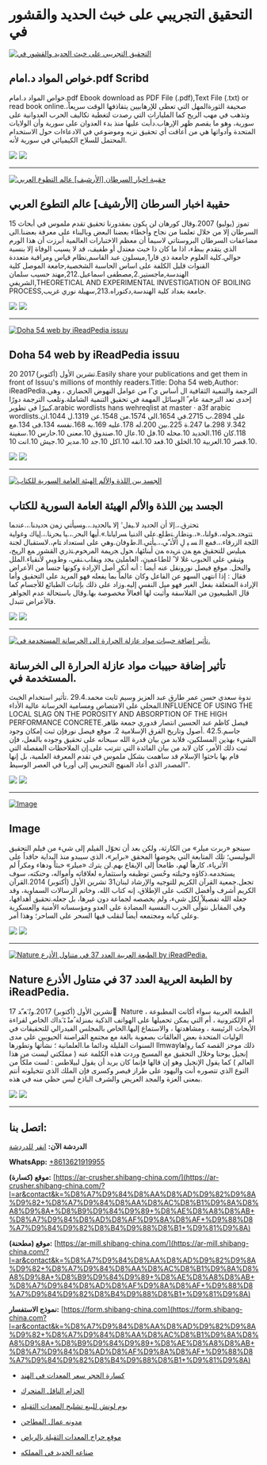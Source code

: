 # التحقيق التجريبي على خبث الحديد والقشور في

<a href="https://swt.shibang-china.com/?l=ar&img&k=%D8%A7%D9%84%D8%AA%D8%AD%D9%82%D9%8A%D9%82+%D8%A7%D9%84%D8%AA%D8%AC%D8%B1%D9%8A%D8%A8%D9%8A+%D8%B9%D9%84%D9%89+%D8%AE%D8%A8%D8%AB+%D8%A7%D9%84%D8%AD%D8%AF%D9%8A%D8%AF+%D9%88%D8%A7%D9%84%D9%82%D8%B4%D9%88%D8%B1+%D9%81%D9%8A" target="_blank">![التحقيق التجريبي على خبث الحديد والقشور في](http://static.shibang-china.com/all-800x300/1194.jpg)</a>

## خواص المواد د.امام.pdf Scribd
خواص المواد د.امام.pdf Ebook download as PDF File (.pdf),Text File (.txt) or read book online.صحيفة الثورةالمهل التي تعطى للإرهابيين يتقاذفها الوقت سريعاً، وتذهب في مهب الريح كما المليارات التي رصدت لتغطية تكاليف الحرب العدوانية على سورية، وهو ما يقصم ظهر الإرهاب.دأبت عليها منذ بدء العدوان على سورية وأن الولايات المتحدة وأدواتها هي من أعاقت أي تحقيق نزيه وموضوعي في الادعاءات حول الاستخدام المحتمل للسلاح الكيميائي في سورية لأنه.


<a href="https://whatsapp.shibangsoft.com/WhatsApp.php" target="_blank" title="WhatsApp">![](http://static.shibang-china.com/icon/whatsapp.png)</a> <a href="https://swt.shibang-china.com/?l=ar&icon&k=%D8%A7%D9%84%D8%AA%D8%AD%D9%82%D9%8A%D9%82+%D8%A7%D9%84%D8%AA%D8%AC%D8%B1%D9%8A%D8%A8%D9%8A+%D8%B9%D9%84%D9%89+%D8%AE%D8%A8%D8%AB+%D8%A7%D9%84%D8%AD%D8%AF%D9%8A%D8%AF+%D9%88%D8%A7%D9%84%D9%82%D8%B4%D9%88%D8%B1+%D9%81%D9%8A" target="_blank">![](http://static.shibang-china.com/icon/chat-ar.png)</a>

---

<a href="https://swt.shibang-china.com/?l=ar&img&k=%D8%A7%D9%84%D8%AA%D8%AD%D9%82%D9%8A%D9%82+%D8%A7%D9%84%D8%AA%D8%AC%D8%B1%D9%8A%D8%A8%D9%8A+%D8%B9%D9%84%D9%89+%D8%AE%D8%A8%D8%AB+%D8%A7%D9%84%D8%AD%D8%AF%D9%8A%D8%AF+%D9%88%D8%A7%D9%84%D9%82%D8%B4%D9%88%D8%B1+%D9%81%D9%8A" target="_blank">![حقيبة اخبار السرطان [الأرشيف] عالم التطوع العربي](http://static.shibang-china.com/all-800x300/1166.jpg)</a>

## حقيبة اخبار السرطان [الأرشيف] عالم التطوع العربي
15 تموز (يوليو) 2007.وقال كورهان لن يكون بمقدورنا تحقيق تقدم ملموس في أبحاث السرطان إلا من خلال تعلمنا من نجاح وأخطاء بعضنا البعض وبالبناء على معرفة بعضنا.الى مضاعفات السرطان البروستاتي لاسيما أن معظم الاختبارات العالمية أبرزت أن هذا الورم الذي يتقدم ببطء، اذا ما كان ذا خبث معتدل أو طفيف، قد لا يسبب الوفاة إلا بنسبة حوالي.كلية العلوم جامعة ذي قار1,ميسلون عبد القاسم,نظام قياس ومراقبة متعددة القنوات قليل الكلفة على اساس الحاسبة الشخصية,جامعة الموصل كلية الهندسة,ماجستير.2,مصطفى اسماعيل.212,مهند حسيب سلمان الشريفي,THEORETICAL AND EXPERIMENTAL INVESTIGATION OF BOlLING PROCESS,جامعة بغداد كلية الهندسة,دكتوراه.213,سهيلة نوري غريب.


<a href="https://whatsapp.shibangsoft.com/WhatsApp.php" target="_blank" title="WhatsApp">![](http://static.shibang-china.com/icon/whatsapp.png)</a> <a href="https://swt.shibang-china.com/?l=ar&icon&k=%D8%A7%D9%84%D8%AA%D8%AD%D9%82%D9%8A%D9%82+%D8%A7%D9%84%D8%AA%D8%AC%D8%B1%D9%8A%D8%A8%D9%8A+%D8%B9%D9%84%D9%89+%D8%AE%D8%A8%D8%AB+%D8%A7%D9%84%D8%AD%D8%AF%D9%8A%D8%AF+%D9%88%D8%A7%D9%84%D9%82%D8%B4%D9%88%D8%B1+%D9%81%D9%8A" target="_blank">![](http://static.shibang-china.com/icon/chat-ar.png)</a>

---

<a href="https://swt.shibang-china.com/?l=ar&img&k=%D8%A7%D9%84%D8%AA%D8%AD%D9%82%D9%8A%D9%82+%D8%A7%D9%84%D8%AA%D8%AC%D8%B1%D9%8A%D8%A8%D9%8A+%D8%B9%D9%84%D9%89+%D8%AE%D8%A8%D8%AB+%D8%A7%D9%84%D8%AD%D8%AF%D9%8A%D8%AF+%D9%88%D8%A7%D9%84%D9%82%D8%B4%D9%88%D8%B1+%D9%81%D9%8A" target="_blank">![Doha 54 web by iReadPedia issuu](http://static.shibang-china.com/all-800x300/216.jpg)</a>

## Doha 54 web by iReadPedia issuu
20 تشرين الأول (أكتوبر) 2017.Easily share your publications and get them in front of Issuu&#39;s millions of monthly readers.Title: Doha 54 web,Author: iReadPedia.الترجمة والتنمية الثقافية ال أساس ي ًا من عوامل النهوض الحضاري ، وهي إحدى تعد الترجمة عام ً الوسائل المهمة في تحقيق التنمية الشاملة.وتلعب الترجمة دورًا كبيرًا في تطوير.arabic wordlists hans wehreqlist at master · a3f arabic wordlists.على 2894.ب 2715.في 1654.الى 1574.من 1548.عن 1319.ل 1044.ان 342.لا 298.ما 247.ة 225.بين 200.له 178.عليه 169.به 168.نفسه 134.فى 134.مع 118.كان 116.الحديد 10.محله 10.فل 10.عال 10.صندوق 10.معنى 10.حارس 10.سفينة 10.قصر 10.العربية 10.الخلق 10.قعد 10.انفه 10.اكل 10.جد 10.مدير 10.جيش 10.انت 10.


<a href="https://whatsapp.shibangsoft.com/WhatsApp.php" target="_blank" title="WhatsApp">![](http://static.shibang-china.com/icon/whatsapp.png)</a> <a href="https://swt.shibang-china.com/?l=ar&icon&k=%D8%A7%D9%84%D8%AA%D8%AD%D9%82%D9%8A%D9%82+%D8%A7%D9%84%D8%AA%D8%AC%D8%B1%D9%8A%D8%A8%D9%8A+%D8%B9%D9%84%D9%89+%D8%AE%D8%A8%D8%AB+%D8%A7%D9%84%D8%AD%D8%AF%D9%8A%D8%AF+%D9%88%D8%A7%D9%84%D9%82%D8%B4%D9%88%D8%B1+%D9%81%D9%8A" target="_blank">![](http://static.shibang-china.com/icon/chat-ar.png)</a>

---

<a href="https://swt.shibang-china.com/?l=ar&img&k=%D8%A7%D9%84%D8%AA%D8%AD%D9%82%D9%8A%D9%82+%D8%A7%D9%84%D8%AA%D8%AC%D8%B1%D9%8A%D8%A8%D9%8A+%D8%B9%D9%84%D9%89+%D8%AE%D8%A8%D8%AB+%D8%A7%D9%84%D8%AD%D8%AF%D9%8A%D8%AF+%D9%88%D8%A7%D9%84%D9%82%D8%B4%D9%88%D8%B1+%D9%81%D9%8A" target="_blank">![الجسد بين اللذة والألم الهيئة العامة السورية للكتاب](http://static.shibang-china.com/all-800x300/1265.jpg)</a>

## الجسد بين اللذة والألم الهيئة العامة السورية للكتاب
ﺘﺤﺘﺭﻕ.،.ﺇﻻ ﺃﻥ ﺍﻟﺤﺩﻴﺩ ﻻ.ﻴﻔلﱡ ﺇﻻ ﺒﺎﻟﺤﺩﻴﺩ.،.ﻭﺴﻴﺄﺘﻲ ﺯﻤﻥ ﺤﺩﻴﺩﻨﺎ.،.ﻋﻨﺩﻤﺎ ﺘﺘﻭﺤﺩ.ﺤﻭﻟﻪ،.ﻗﻭﺍﻨﺎ،.«،.ﻭﻨﻅﺎﺭِ.ﺘﻁﻠﻊ.ﻋﻠﻰ ﺍﻟﺩﻨﻴﺎ ﺴﺭﺍﻴﺎﻨﺎ.».ﺃﻴﻬﺎ ﺍﻟﺒﺤﺭ.،.ﻴﺎ ﺒﺤﺭﻨﺎ.،.ﺇﻴﺎﻙ ﻭﻏﻭﺍﻴﺔ ﺍﻟﻠﺠﺔ ﺍﻟﺯﺭﻗﺎﺀ.،.ﻓﻤﻊ ﺍﻟ ﺴ ﻴ لِ ﺍﻷﺘﹼﻲ.،.ﻴﺄﺘﻲ.ﺍﻟ.ﻁﻭﻓﺎﻥ.ﻭﻫﻲ ﻋﻠﻰ ﺍﺴﺘﻌﺩﺍﺩ ﺘﺎﻡ،.ﻻﺴﺘﻘﺒﺎل ﻟﺠﻨﺔ ﻤﻴﻠﻴﺱ ﻟﻠﺘﺤﻘﻴﻕ ﻤﻊ ﻤﻥ ﺘﺭﻴﺩﻩ ﻤﻥ ﺃﺒﻨﺎﺌﻬﺎ، ﺤﻭل ﺠﺭﻴﻤﺔ ﺍﻟﻤﺭﺤﻭﻡ.ﺘﺫﺭﻱ ﺍﻟﻘﺸﻭﺭ ﻤﻊ ﺍﻟﺭﻴﺢ، ﻭﺘﺒﻘﻲ ﻋﻠﻰ ﺍﻟﺤﺒﻭﺏ ﻏﻼ ﻻﹰ ﻟﻠﻁﺎﻋﻤﻴﻥ، ﺍﻟﻌﺎﻤﻠﻴﻥ ﺒﺠﺩ ﻭﺒﻘﻠﺏ.ﻨﻘﻲ، ﻭﻁﻭﺒﻰ ﻷﻨﻘﻴﺎﺀ.الملل والنحل. موقع فيصل نورونقل عنه أيضاً : أنه أنكر أصل الإرادة وكونها جنساً من الأعراض فقال : إذا انتهى السهو عن الفاعل وكان عالماً بما يفعله فهو المريد على التحقيق وأما الإرادة المتعلقة بفعل الغير فهو ميل النفس إليه.وزاد على ذلك بإثبات الطبائع للأجسام كما قال الطبيعيون من الفلاسفة وأثبت لها أفعالاً مخصوصة بها.وقال باستحالة عدم الجواهر فالأعراض تتبدل.


<a href="https://whatsapp.shibangsoft.com/WhatsApp.php" target="_blank" title="WhatsApp">![](http://static.shibang-china.com/icon/whatsapp.png)</a> <a href="https://swt.shibang-china.com/?l=ar&icon&k=%D8%A7%D9%84%D8%AA%D8%AD%D9%82%D9%8A%D9%82+%D8%A7%D9%84%D8%AA%D8%AC%D8%B1%D9%8A%D8%A8%D9%8A+%D8%B9%D9%84%D9%89+%D8%AE%D8%A8%D8%AB+%D8%A7%D9%84%D8%AD%D8%AF%D9%8A%D8%AF+%D9%88%D8%A7%D9%84%D9%82%D8%B4%D9%88%D8%B1+%D9%81%D9%8A" target="_blank">![](http://static.shibang-china.com/icon/chat-ar.png)</a>

---

<a href="https://swt.shibang-china.com/?l=ar&img&k=%D8%A7%D9%84%D8%AA%D8%AD%D9%82%D9%8A%D9%82+%D8%A7%D9%84%D8%AA%D8%AC%D8%B1%D9%8A%D8%A8%D9%8A+%D8%B9%D9%84%D9%89+%D8%AE%D8%A8%D8%AB+%D8%A7%D9%84%D8%AD%D8%AF%D9%8A%D8%AF+%D9%88%D8%A7%D9%84%D9%82%D8%B4%D9%88%D8%B1+%D9%81%D9%8A" target="_blank">![تأثير إضافة حبيبات مواد عازلة الحرارة الى الخرسانة المستخدمة في.](http://static.shibang-china.com/all-800x300/1254.jpg)</a>

## تأثير إضافة حبيبات مواد عازلة الحرارة الى الخرسانة المستخدمة في.
ندوة سعدي حسن عمر طارق عبد العزيز وسيم ثابت محمد.29.4 .تأثير استخدام الخبث المحلي على الامتصاص ومسامية الخرسانة عالية الأداء.INFLUENCE OF USING THE LOCAL SLAG ON THE POROSITY AND ABSORPTION OF THE HIGH PERFORMANCE CONCRETE.فيصل كاظم عبد الحسين انتصار قدوري جمعة طاهر جاسم.42.5 .أصول وتاريخ الفرق الإسلامية 2. موقع فيصل نورفإن ثبت إمكان وجود الشيء بهذين المسلكين، فلابد من بيان قدرة الله سبحانه على تحقيق وجوده بالفعل، فإن ثبت ذلك الأمر، كان لابد من بيان الفائدة التي تترتب على.إن الملاحظات المفصلة التي قام بها باحثوا الإسلام قد ساهمت بشكل ملموس في تقدم المعرفة العلمية، بل إنها المصدر الذي أعاد المنهج التجريبي إلى أوربا في العصر الوسيط&quot;.


<a href="https://whatsapp.shibangsoft.com/WhatsApp.php" target="_blank" title="WhatsApp">![](http://static.shibang-china.com/icon/whatsapp.png)</a> <a href="https://swt.shibang-china.com/?l=ar&icon&k=%D8%A7%D9%84%D8%AA%D8%AD%D9%82%D9%8A%D9%82+%D8%A7%D9%84%D8%AA%D8%AC%D8%B1%D9%8A%D8%A8%D9%8A+%D8%B9%D9%84%D9%89+%D8%AE%D8%A8%D8%AB+%D8%A7%D9%84%D8%AD%D8%AF%D9%8A%D8%AF+%D9%88%D8%A7%D9%84%D9%82%D8%B4%D9%88%D8%B1+%D9%81%D9%8A" target="_blank">![](http://static.shibang-china.com/icon/chat-ar.png)</a>

---

<a href="https://swt.shibang-china.com/?l=ar&img&k=%D8%A7%D9%84%D8%AA%D8%AD%D9%82%D9%8A%D9%82+%D8%A7%D9%84%D8%AA%D8%AC%D8%B1%D9%8A%D8%A8%D9%8A+%D8%B9%D9%84%D9%89+%D8%AE%D8%A8%D8%AB+%D8%A7%D9%84%D8%AD%D8%AF%D9%8A%D8%AF+%D9%88%D8%A7%D9%84%D9%82%D8%B4%D9%88%D8%B1+%D9%81%D9%8A" target="_blank">![Image](http://static.shibang-china.com/all-800x300/993.jpg)</a>

## Image
سينجو «ربرت ميلر» من الكارثة، ولكن بعد أن تحوّل الفيلم إلى شيء من فيلم التحقيق البوليسي؛ تلك المتابعة التي يخوضها المحقق «براير»، الذي سيبدو منذ البداية حاقداً على الأثرياء، كارهاً لهم، طامحاً إلى الإيقاع بهم.لن يترك «ميلر» خبثاً ودهاء ومكراً لم يستخدمه.ذكاؤه وحيلته وحُسن توظيفه واستثماره لعلاقاته وأمواله، وحنكته، سوف تجعل.جمعية القرآن الكريم للتوجيه والإرشاد لبنان31 تشرين الأول (أكتوبر) 2014.القرآن الكريم أشرف وأفضل الكتب على الإطلاق، إنه كتاب الله، وخاتم الرسالات السماوية، وقد جعله الله تفصيلاً لكل شيء، ولم يخصصه لجماعة دون غيرها، بل جعله.تحقيق أهدافها، وفي المقابل نتولَّى الحرب النفسية المضادة على العدو ومؤسساته الأمنية والعسكرية وعلى كيانه ومجتمعه أيضاً لنقلب فيها السحر على الساحر؛ وهذا أمر.


<a href="https://whatsapp.shibangsoft.com/WhatsApp.php" target="_blank" title="WhatsApp">![](http://static.shibang-china.com/icon/whatsapp.png)</a> <a href="https://swt.shibang-china.com/?l=ar&icon&k=%D8%A7%D9%84%D8%AA%D8%AD%D9%82%D9%8A%D9%82+%D8%A7%D9%84%D8%AA%D8%AC%D8%B1%D9%8A%D8%A8%D9%8A+%D8%B9%D9%84%D9%89+%D8%AE%D8%A8%D8%AB+%D8%A7%D9%84%D8%AD%D8%AF%D9%8A%D8%AF+%D9%88%D8%A7%D9%84%D9%82%D8%B4%D9%88%D8%B1+%D9%81%D9%8A" target="_blank">![](http://static.shibang-china.com/icon/chat-ar.png)</a>

---

<a href="https://swt.shibang-china.com/?l=ar&img&k=%D8%A7%D9%84%D8%AA%D8%AD%D9%82%D9%8A%D9%82+%D8%A7%D9%84%D8%AA%D8%AC%D8%B1%D9%8A%D8%A8%D9%8A+%D8%B9%D9%84%D9%89+%D8%AE%D8%A8%D8%AB+%D8%A7%D9%84%D8%AD%D8%AF%D9%8A%D8%AF+%D9%88%D8%A7%D9%84%D9%82%D8%B4%D9%88%D8%B1+%D9%81%D9%8A" target="_blank">![Nature الطبعة العربية العدد 37 في متناول الأذرع by iReadPedia.](http://static.shibang-china.com/all-800x300/1437.jpg)</a>

## Nature الطبعة العربية العدد 37 في متناول الأذرع by iReadPedia.
17 تشرين الأول (أكتوبر) 2017.وﺗُ َﻌ ّﺪ ّ Nature اﻟﻄﺒﻌﺔ اﻟﻌﺮﺑﻴﺔ ﺳﻮاء أﻛﺎﻧﺖ اﻟﻤﻄﺒﻮﻋﺔ ، أم اﻹﻟﻜﺘﺮوﻧﻴﺔ ، أم اﻟﺘﻲ ﻳﻤﻜﻦ ﺗﺤﻤﻴﻠﻬﺎ ﻋﻠﻰ اﻟﻬﻮاﺗﻒ اﻟﺬﻛﻴﺔ ﺑﻤﻨﺰﻟﺔ ُﻣﻨْ ﺘَ َﺪاك اﻟﺨﺎص ﻟﻘﺮاءة اﻷﺑﺤﺎث اﻟﺮﺋﻴﺴﺔ ، وﻣﺸﺎﻫﺪﺗﻬﺎ ، واﻻﺳﺘﻤﺎع إﻟﻴﻬﺎ‪‬.الخاص بالمجلس الفيدرالي للتحقيقات في الوليات المتحدة بعض العالقات بصعوبة بالغة مع مجتمع القراصنة الحيويين على مدى السنوات القليلة ودائما ما.العلمانية ؛ نشأتها وتطورها Ilmwayذلك موجز القصة كما رواها إنجيل يوحنا وخلال التحقيق مع المسيح وردت هذه الكلمة عنه ( مملكتي ليست من هذا العالم ) كما يقول الإنجيل وهو إن قالها فإنما كان يريد أن يقول لبيلاطس : لست ملكاً من النوع الذي تتصوره أنت واليهود على طراز قيصر وكسرى فإن الملك الذي تتخيلونه أنتم بمعنى العزة والمجد العريض والشرف الباذخ ليس حظي منه في هذه.


<a href="https://whatsapp.shibangsoft.com/WhatsApp.php" target="_blank" title="WhatsApp">![](http://static.shibang-china.com/icon/whatsapp.png)</a> <a href="https://swt.shibang-china.com/?l=ar&icon&k=%D8%A7%D9%84%D8%AA%D8%AD%D9%82%D9%8A%D9%82+%D8%A7%D9%84%D8%AA%D8%AC%D8%B1%D9%8A%D8%A8%D9%8A+%D8%B9%D9%84%D9%89+%D8%AE%D8%A8%D8%AB+%D8%A7%D9%84%D8%AD%D8%AF%D9%8A%D8%AF+%D9%88%D8%A7%D9%84%D9%82%D8%B4%D9%88%D8%B1+%D9%81%D9%8A" target="_blank">![](http://static.shibang-china.com/icon/chat-ar.png)</a>

---
## اتصل بنا:

**الدردشة الآن:** [انقر للدردشة](https://swt.shibang-china.com?l=ar&contact&k=%D8%A7%D9%84%D8%AA%D8%AD%D9%82%D9%8A%D9%82+%D8%A7%D9%84%D8%AA%D8%AC%D8%B1%D9%8A%D8%A8%D9%8A+%D8%B9%D9%84%D9%89+%D8%AE%D8%A8%D8%AB+%D8%A7%D9%84%D8%AD%D8%AF%D9%8A%D8%AF+%D9%88%D8%A7%D9%84%D9%82%D8%B4%D9%88%D8%B1+%D9%81%D9%8A)

**WhatsApp:**  [+8613621919955](https://whatsapp.shibangsoft.com/WhatsApp.php)

**موقع (كسارة):** [https://ar-crusher.shibang-china.com/](https://ar-crusher.shibang-china.com/?l=ar&contact&k=%D8%A7%D9%84%D8%AA%D8%AD%D9%82%D9%8A%D9%82+%D8%A7%D9%84%D8%AA%D8%AC%D8%B1%D9%8A%D8%A8%D9%8A+%D8%B9%D9%84%D9%89+%D8%AE%D8%A8%D8%AB+%D8%A7%D9%84%D8%AD%D8%AF%D9%8A%D8%AF+%D9%88%D8%A7%D9%84%D9%82%D8%B4%D9%88%D8%B1+%D9%81%D9%8A)

**موقع (مطحنة):** [https://ar-mill.shibang-china.com/](https://ar-mill.shibang-china.com/?l=ar&contact&k=%D8%A7%D9%84%D8%AA%D8%AD%D9%82%D9%8A%D9%82+%D8%A7%D9%84%D8%AA%D8%AC%D8%B1%D9%8A%D8%A8%D9%8A+%D8%B9%D9%84%D9%89+%D8%AE%D8%A8%D8%AB+%D8%A7%D9%84%D8%AD%D8%AF%D9%8A%D8%AF+%D9%88%D8%A7%D9%84%D9%82%D8%B4%D9%88%D8%B1+%D9%81%D9%8A)

**نموذج الاستفسار:** [https://form.shibang-china.com](https://form.shibang-china.com?l=ar&contact&k=%D8%A7%D9%84%D8%AA%D8%AD%D9%82%D9%8A%D9%82+%D8%A7%D9%84%D8%AA%D8%AC%D8%B1%D9%8A%D8%A8%D9%8A+%D8%B9%D9%84%D9%89+%D8%AE%D8%A8%D8%AB+%D8%A7%D9%84%D8%AD%D8%AF%D9%8A%D8%AF+%D9%88%D8%A7%D9%84%D9%82%D8%B4%D9%88%D8%B1+%D9%81%D9%8A)

* [كسارة الحجر سعر المعدات في الهند](../23/%D9%83%D8%B3%D8%A7%D8%B1%D8%A9%20%D8%A7%D9%84%D8%AD%D8%AC%D8%B1%20%D8%B3%D8%B9%D8%B1%20%D8%A7%D9%84%D9%85%D8%B9%D8%AF%D8%A7%D8%AA%20%D9%81%D9%8A%20%D8%A7%D9%84%D9%87%D9%86%D8%AF.md)

* [الحزام الناقل المتحرك](../25/%D8%A7%D9%84%D8%AD%D8%B2%D8%A7%D9%85%20%D8%A7%D9%84%D9%86%D8%A7%D9%82%D9%84%20%D8%A7%D9%84%D9%85%D8%AA%D8%AD%D8%B1%D9%83.md)

* [بوم لونش للبيع تشليح المعدات الثقيله](../21/%D8%A8%D9%88%D9%85%20%D9%84%D9%88%D9%86%D8%B4%20%D9%84%D9%84%D8%A8%D9%8A%D8%B9%20%D8%AA%D8%B4%D9%84%D9%8A%D8%AD%20%D8%A7%D9%84%D9%85%D8%B9%D8%AF%D8%A7%D8%AA%20%D8%A7%D9%84%D8%AB%D9%82%D9%8A%D9%84%D9%87.md)

* [مدونه عمال المطاحن](../22/%D9%85%D8%AF%D9%88%D9%86%D9%87%20%D8%B9%D9%85%D8%A7%D9%84%20%D8%A7%D9%84%D9%85%D8%B7%D8%A7%D8%AD%D9%86.md)

* [موقع حراج المعدات الثقيلة بالرياض](../21/%D9%85%D9%88%D9%82%D8%B9%20%D8%AD%D8%B1%D8%A7%D8%AC%20%D8%A7%D9%84%D9%85%D8%B9%D8%AF%D8%A7%D8%AA%20%D8%A7%D9%84%D8%AB%D9%82%D9%8A%D9%84%D8%A9%20%D8%A8%D8%A7%D9%84%D8%B1%D9%8A%D8%A7%D8%B6.md)

* [صناعه الحديد في المملكه](../21/%D8%B5%D9%86%D8%A7%D8%B9%D9%87%20%D8%A7%D9%84%D8%AD%D8%AF%D9%8A%D8%AF%20%D9%81%D9%8A%20%D8%A7%D9%84%D9%85%D9%85%D9%84%D9%83%D9%87.md)